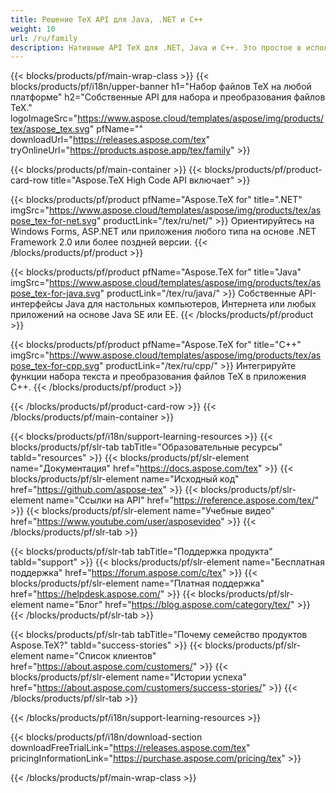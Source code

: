 ```yaml
---
title: Решение TeX API для Java, .NET и C++
weight: 10
url: /ru/family
description: Нативные API TeX для .NET, Java и C++. Это простое в использовании и интегрированное решение для набора, обработки и преобразования файлов TeX и LaTeX на любой платформе.
---
```


{{< blocks/products/pf/main-wrap-class >}}
{{< blocks/products/pf/i18n/upper-banner h1="Набор файлов TeX на любой платформе" h2="Собственные API для набора и преобразования файлов TeX." logoImageSrc="https://www.aspose.cloud/templates/aspose/img/products/tex/aspose_tex.svg" pfName="" downloadUrl="https://releases.aspose.com/tex" tryOnlineUrl="https://products.aspose.app/tex/family" >}}

{{< blocks/products/pf/main-container >}}
{{< blocks/products/pf/product-card-row title="Aspose.TeX High Code API включает" >}}

{{< blocks/products/pf/product pfName="Aspose.TeX for" title=".NET" imgSrc="https://www.aspose.cloud/templates/aspose/img/products/tex/aspose_tex-for-net.svg" productLink="/tex/ru/net/" >}}
Ориентируйтесь на Windows Forms, ASP.NET или приложения любого типа на основе .NET Framework 2.0 или более поздней версии.
{{< /blocks/products/pf/product >}}

{{< blocks/products/pf/product pfName="Aspose.TeX for" title="Java" imgSrc="https://www.aspose.cloud/templates/aspose/img/products/tex/aspose_tex-for-java.svg" productLink="/tex/ru/java/" >}}
Собственные API-интерфейсы Java для настольных компьютеров, Интернета или любых приложений на основе Java SE или EE.
{{< /blocks/products/pf/product >}}

{{< blocks/products/pf/product pfName="Aspose.TeX for" title="C++" imgSrc="https://www.aspose.cloud/templates/aspose/img/products/tex/aspose_tex-for-cpp.svg" productLink="/tex/ru/cpp/" >}}
Интегрируйте функции набора текста и преобразования файлов TeX в приложения C++.
{{< /blocks/products/pf/product >}}

{{< /blocks/products/pf/product-card-row >}}
{{< /blocks/products/pf/main-container >}}

{{< blocks/products/pf/i18n/support-learning-resources >}}
{{< blocks/products/pf/slr-tab tabTitle="Образовательные ресурсы" tabId="resources" >}}
{{< blocks/products/pf/slr-element name="Документация" href="https://docs.aspose.com/tex" >}}
{{< blocks/products/pf/slr-element name="Исходный код" href="https://github.com/aspose-tex" >}}
{{< blocks/products/pf/slr-element name="Ссылки на API" href="https://reference.aspose.com/tex/" >}}
{{< blocks/products/pf/slr-element name="Учебные видео" href="https://www.youtube.com/user/asposevideo" >}}
{{< /blocks/products/pf/slr-tab >}}

{{< blocks/products/pf/slr-tab tabTitle="Поддержка продукта" tabId="support" >}}
{{< blocks/products/pf/slr-element name="Бесплатная поддержка" href="https://forum.aspose.com/c/tex" >}}
{{< blocks/products/pf/slr-element name="Платная поддержка" href="https://helpdesk.aspose.com/" >}}
{{< blocks/products/pf/slr-element name="Блог" href="https://blog.aspose.com/category/tex/" >}}
{{< /blocks/products/pf/slr-tab >}}

{{< blocks/products/pf/slr-tab tabTitle="Почему семейство продуктов Aspose.TeX?" tabId="success-stories" >}}
{{< blocks/products/pf/slr-element name="Список клиентов" href="https://about.aspose.com/customers/" >}}
{{< blocks/products/pf/slr-element name="Истории успеха" href="https://about.aspose.com/customers/success-stories/" >}}
{{< /blocks/products/pf/slr-tab >}}

{{< /blocks/products/pf/i18n/support-learning-resources >}}

{{< blocks/products/pf/i18n/download-section downloadFreeTrialLink="https://releases.aspose.com/tex" pricingInformationLink="https://purchase.aspose.com/pricing/tex" >}}

{{< /blocks/products/pf/main-wrap-class >}}
